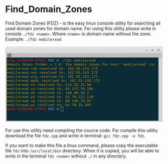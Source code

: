 # Find_Domain_Zones
Find Domain Zones (FDZ) - is the easy linux console utility for searching all used domain zones for domain name. 
For using this utility please write in console `./fdz <name>`. 
Where `<name>` is domain name without the zone.  
Example: `./fdz mobileread`
 
 
 ![CH341A programmer device](https://github.com/bigbigmdm/Find_Domain_Zones/raw/main/fdz_example.png) 


For use this utility need compiling the cource code. 
For compile this utility download the file `fdz.cpp` and write in terminal: `gcc fdz.cpp -o fdz`. 

If you want to make this file a linux command, please copy the executable file `fdz` into `/usr/local/bin` directory. 
When it is copied, you will be able to write in the terminal `fdz <name>` without `./` in any directory.
